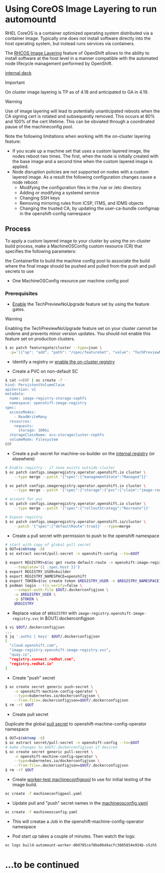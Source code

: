# Using CoreOS Image Layering to run automountd

RHEL CoreOS is a container optimized operating system distributed via a container image. Typically one does not install software directly into the host operating system, but instead runs services via containers.

The [RHCOS Image Layering](https://docs.redhat.com/en/documentation/openshift_container_platform/4.18/html/machine_configuration/mco-coreos-layering) feature of OpenShift allows to the ability to install software at the host level in a manner compatible with the automated node lifecycle management performed by OpenShift.

[internal deck](https://docs.google.com/presentation/d/14rIn35xjR8cptqzYwDoFO6IOWIUNkSBZG3K2-5WJKok/edit?slide=id.g547716335e_0_220#slide=id.g547716335e_0_220)

> [!IMPORTANT]
> On cluster image layering is TP as of 4.18 and anticipated to GA in 4.19.

> [!WARNING]
> Use of image layering will lead to potentially unanticipated reboots when the CA signing cert is rotated and subsequently removed. This occurs at 80% and 100% of the cert lifetime.
> This can be obviated through a coordinated pause of the machineconfig pool.


Note the following limitations when working with the on-cluster layering feature:

* If you scale up a machine set that uses a custom layered image, the nodes reboot two times. The first, when the node is initially created with the base image and a second time when the custom layered image is applied.
* Node disruption policies are not supported on nodes with a custom layered image. As a result the following configuration changes cause a node reboot:
    * Modifying the configuration files in the /var or /etc directory
    * Adding or modifying a systemd service
    * Changing SSH keys
    * Removing mirroring rules from ICSP, ITMS, and IDMS objects
    * Changing the trusted CA, by updating the user-ca-bundle configmap in the openshift-config namespace

## Process

To apply a custom layered image to your cluster by using the on-cluster build process, make a MachineOSConfig custom resource (CR) that specifies the following parameters:

the Containerfile to build
the machine config pool to associate the build
where the final image should be pushed and pulled from
the push and pull secrets to use

* One MachineOSConfig resource per machine config pool

### Prerequisites

* [Enable](https://docs.redhat.com/en/documentation/openshift_container_platform/4.18/html/nodes/working-with-clusters#nodes-cluster-enabling) the TechPreviewNoUpgrade feature set by using the feature gates. 

> [!WARNING]
> Enabling the TechPreviewNoUpgrade feature set on your cluster cannot be undone and prevents minor version updates. You should not enable this feature set on production clusters.

```bash
$ oc patch featuregate/cluster --type=json \
  -p='[{"op": "add", "path": "/spec/featureSet", "value": "TechPreviewNoUpgrade"}]'
```

* Identify a registry or [enable the on-cluster registry](https://docs.redhat.com/en/documentation/openshift_container_platform/4.18/html/registry/setting-up-and-configuring-the-registry#configuring-registry-storage-baremetal)

* Create a PVC on non-default SC

```bash
$ cat <<EOF | oc create -f -
kind: PersistentVolumeClaim
apiVersion: v1
metadata:
  name: image-registry-storage-cephfs
  namespace: openshift-image-registry
spec:
  accessModes:
    - ReadWriteMany
  resources:
    requests:
      storage: 100Gi
  storageClassName: ocs-storagecluster-cephfs
  volumeMode: Filesystem
EOF
```

* Create a pull-secret for machine-os-builder on the [internal registry](https://docs.redhat.com/en/documentation/openshift_container_platform/4.18/html/registry/securing-exposing-registry#securing-exposing-registry) (or elsewhere)

```bash
# Enable registry - if none exists outside cluster
$ oc patch configs.imageregistry.operator.openshift.io cluster \
    --type merge --patch '{"spec":{"managementState":"Managed"}}'

$ oc patch configs.imageregistry.operator.openshift.io cluster \
    --type merge --patch '{"spec":{"storage":{"pvc":{"claim":"image-registry-storage-cephfs"}}}}'

# account for pvc
$ oc patch configs.imageregistry.operator.openshift.io cluster \
    --type merge --patch '{"spec":{"rolloutStrategy":"Recreate"}}'

# Expose registry
$ oc patch configs.imageregistry.operator.openshift.io/cluster \
    --patch '{"spec":{"defaultRoute":true}}' --type=merge
```

* Create a pull secret with permission to push to the openshift namespace

```bash
# start with copy of global pull secret
$ OUT=$(mktemp -d)
$ oc extract secret/pull-secret -n openshift-config --to=$OUT

$ export REGISTRY=$(oc get route default-route -n openshift-image-registry \
    --template='{{ .spec.host }}')
$ export REGISTRY_USER=builder
$ export REGISTRY_NAMESPACE=openshift
$ export TOKEN=$(oc create token $REGISTRY_USER -n $REGISTRY_NAMESPACE)
$ podman login --tls-verify=false \
    --compat-auth-file $OUT/.dockerconfigjson \
    -u $REGISTRY_USER \
    -p $TOKEN \
    $REGISTRY
```

* Replace value of `$REGISTRY` with `image-registry.openshift-image-registry.svc` in  $OUT/.dockerconfigjson

```bash
$ vi $OUT/.dockerconfigjson
...
$ jq '.auths | keys' $OUT/.dockerconfigjson
[
  "cloud.openshift.com",
  "image-registry.openshift-image-registry.svc",
  "quay.io",
  "registry.connect.redhat.com",
  "registry.redhat.io"
]
```

* Create "push" secret

```bash
$ oc create secret generic push-secret \
    -n openshift-machine-config-operator \
    --type=kubernetes.io/dockerconfigjson \
    --from-file=.dockerconfigjson=$OUT/.dockerconfigjson
$ rm -rf $OUT
```

* Create pull secret

Duplicate the global [pull secret](https://docs.redhat.com/en/documentation/openshift_container_platform/4.18/html/images/managing-images#using-image-pull-secrets) to openshift-machine-config-operator namespace

```bash
$ OUT=$(mktemp -d)
$ oc extract secret/pull-secret -n openshift-config --to=$OUT
# make changes to $OUT/.dockerconfigjson if desired
$ oc create secret generic pull-secret \
    -n openshift-machine-config-operator \
    --type=kubernetes.io/dockerconfigjson \
    --from-file=.dockerconfigjson=$OUT/.dockerconfigjson
$ rm -rf $OUT
```


* Create [worker-test machineconfigpool](machineconfigpool.yaml) to use for initial testing of the image build.

```bash
oc create -f machineconfigpool.yaml
```

* Update pull and "push" secret names in the [machineosconfig.yaml](machineosconfig.yaml)

```bash
oc create -f machineosconfig.yaml
```

* This will creatae a Job in the openshift-machine-config-operator namespace

* Pod start up takes a couple of minutes. Then watch the logs:

```bash
oc logs build-automount-worker-d0d785ce78be06d4acfc3085854e934b-s5zh5 -n openshift-machine-config-operator -f
```


# ...to be continued